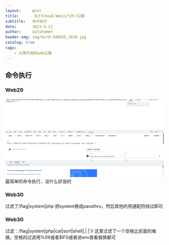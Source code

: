 ```yaml
---
layout:     post   				    
title:      【Ctfshow】Web入门29-52题		
subtitle:   命令执行
date:       2023-5-12 				
author:     ouluhumen 						
header-img: img/bird-349035_1920.jpg 	
catalog: true 						
tags:								
    - 从零开始的web之路
---
```


## 命令执行
### Web29
![好像图片没有加载出来呢](/img/ctfshow/web/29-1.png)
最简单的命令执行，没什么好说的

### Web30
过滤了/flag|system|php
把system换成passthru，然后其他的用通配符绕过即可

### Web30
过滤：/flag|system|php|cat|sort|shell|\.| |\'/i
这里过滤了一个空格比前面的难搞，空格的过滤用%09或者$IFS或者进env查看替换都可
